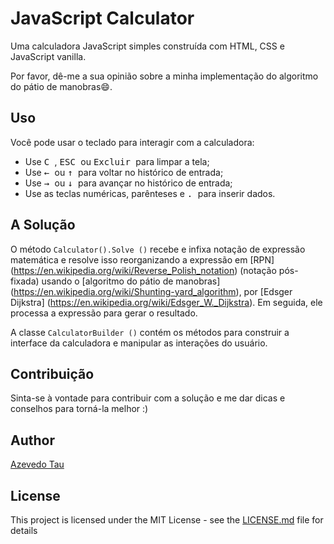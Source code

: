 # JavaScript Calculator

Uma calculadora JavaScript simples construída com HTML, CSS e JavaScript vanilla.


Por favor, dê-me a sua opinião sobre a minha implementação do algoritmo do pátio de manobras😄.

## Uso

Você pode usar o teclado para interagir com a calculadora:

- Use <kbd> C </kbd>, <kbd> ESC </kbd> ou <kbd> Excluir </kbd> para limpar a tela;
- Use <kbd> ← </kbd> ou <kbd> ↑ </kbd> para voltar no histórico de entrada;
- Use <kbd> → </kbd> ou <kbd> ↓ </kbd> para avançar no histórico de entrada;
- Use as teclas numéricas, parênteses e <kbd>. </kbd> para inserir dados.
## A Solução

O método `Calculator().Solve ()` recebe e infixa notação de expressão matemática e
resolve isso reorganizando a expressão em [RPN] (https://en.wikipedia.org/wiki/Reverse_Polish_notation) (notação pós-fixada)
usando o [algoritmo do pátio de manobras] (https://en.wikipedia.org/wiki/Shunting-yard_algorithm), por [Edsger Dijkstra] (https://en.wikipedia.org/wiki/Edsger_W._Dijkstra).
Em seguida, ele processa a expressão para gerar o resultado.

A classe `CalculatorBuilder ()` contém os métodos para construir a interface da calculadora e manipular
as interações do usuário.

## Contribuição

Sinta-se à vontade para contribuir com a solução e me dar dicas e conselhos para torná-la melhor :)

## Author

[Azevedo Tau](https://www.facebook.com/azevedocoragemtau.coragem)

## License

This project is licensed under the MIT License - see the [LICENSE.md](LICENSE.md) file for details